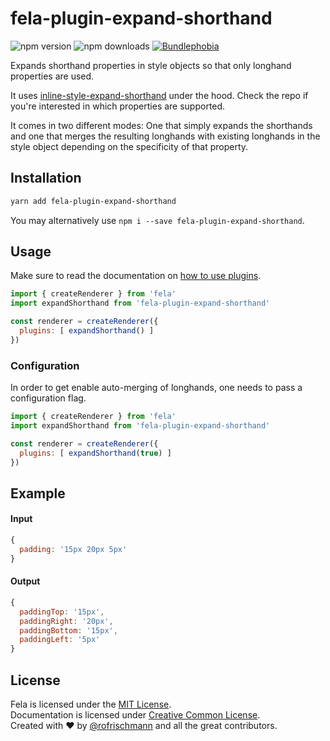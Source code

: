# fela-plugin-expand-shorthand

<img alt="npm version" src="https://badge.fury.io/js/fela-plugin-expand-shorthand.svg"> <img alt="npm downloads" src="https://img.shields.io/npm/dm/fela-plugin-expand-shorthand.svg"> <a href="https://bundlephobia.com/result?p=fela-plugin-expand-shorthand@latest"><img alt="Bundlephobia" src="https://img.shields.io/bundlephobia/minzip/fela-plugin-expand-shorthand.svg"></a>

Expands shorthand properties in style objects so that only longhand properties are used.

It uses [inline-style-expand-shorthand](https://github.com/rofrischmann/inline-style-expand-shorthand) under the hood. Check the repo if you're interested in which properties are supported.

It comes in two different modes: One that simply expands the shorthands and one that merges the resulting longhands with existing longhands in the style object depending on the specificity of that property.

## Installation
```sh
yarn add fela-plugin-expand-shorthand
```
You may alternatively use `npm i --save fela-plugin-expand-shorthand`.

## Usage
Make sure to read the documentation on [how to use plugins](http://fela.js.org/docs/advanced/Plugins.html).

```javascript
import { createRenderer } from 'fela'
import expandShorthand from 'fela-plugin-expand-shorthand'

const renderer = createRenderer({
  plugins: [ expandShorthand() ]
})
```

### Configuration
In order to get enable auto-merging of longhands, one needs to pass a configuration flag.

```javascript
import { createRenderer } from 'fela'
import expandShorthand from 'fela-plugin-expand-shorthand'

const renderer = createRenderer({
  plugins: [ expandShorthand(true) ]
})
```

## Example

#### Input
```javascript
{
  padding: '15px 20px 5px'
}
```
#### Output
```javascript
{
  paddingTop: '15px',
  paddingRight: '20px',
  paddingBottom: '15px',
  paddingLeft: '5px'
}
```

## License
Fela is licensed under the [MIT License](http://opensource.org/licenses/MIT).<br>
Documentation is licensed under [Creative Common License](http://creativecommons.org/licenses/by/4.0/).<br>
Created with ♥ by [@rofrischmann](http://rofrischmann.de) and all the great contributors.
